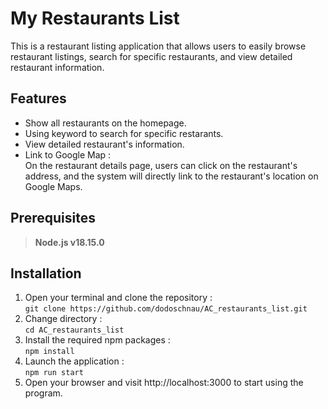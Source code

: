 # My Restaurants List
This is a restaurant listing application that allows users to easily browse restaurant listings, search for specific restaurants, and view detailed restaurant information.
## Features
- Show all restaurants on the homepage.
- Using keyword to search for specific restarants.
- View detailed restaurant's information.
- Link to Google Map :  
  On the restaurant details page, users can click on the restaurant's address, and the system will directly link to the restaurant's location on Google Maps.
## Prerequisites
> **Node.js v18.15.0**
## Installation
1. Open your terminal and clone the repository :   
`git clone https://github.com/dodoschnau/AC_restaurants_list.git`
2. Change directory :   
`cd AC_restaurants_list`
3. Install the required npm packages :   
`npm install`
4. Launch the application :   
`npm run start`
5. Open your browser and visit http://localhost:3000 to start using the program.

